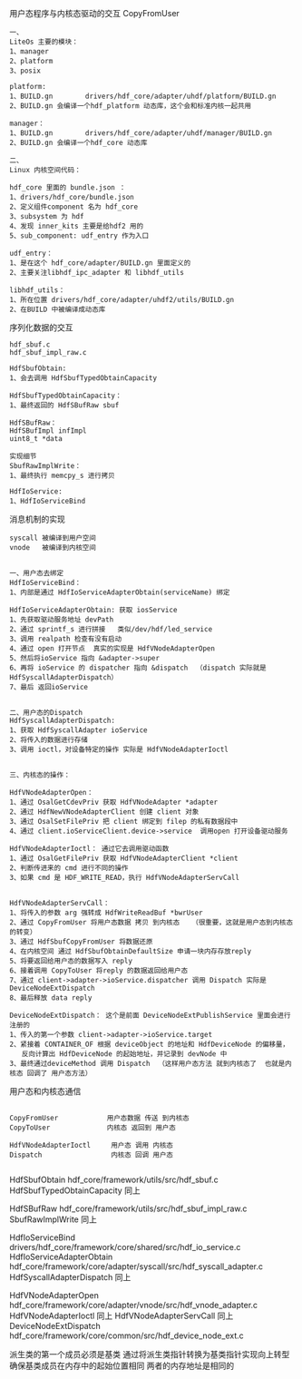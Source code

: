 
用户态程序与内核态驱动的交互       CopyFromUser
```
一、
LiteOs 主要的模块：
1、manager
2、platform
3、posix

platform:
1、BUILD.gn        drivers/hdf_core/adapter/uhdf/platform/BUILD.gn 
2、BUILD.gn 会编译一个hdf_platform 动态库，这个会和标准内核一起共用

manager：
1、BUILD.gn        drivers/hdf_core/adapter/uhdf/manager/BUILD.gn
2、BUILD.gn 会编译一个hdf_core 动态库

二、
Linux 内核空间代码：

hdf_core 里面的 bundle.json ：
1、drivers/hdf_core/bundle.json
2、定义组件component 名为 hdf_core
3、subsystem 为 hdf
4、发现 inner_kits 主要是给hdf2 用的
5、sub_component: udf_entry 作为入口

udf_entry：
1、是在这个 hdf_core/adapter/BUILD.gn 里面定义的
2、主要关注libhdf_ipc_adapter 和 libhdf_utils

libhdf_utils：
1、所在位置 drivers/hdf_core/adapter/uhdf2/utils/BUILD.gn
2、在BUILD 中被编译成动态库
```

序列化数据的交互
```
hdf_sbuf.c
hdf_sbuf_impl_raw.c

HdfSbufObtain:
1、会去调用 HdfSbufTypedObtainCapacity

HdfSbufTypedObtainCapacity：
1、最终返回的 HdfSBufRaw sbuf

HdfSBufRaw：
HdfSBufImpl infImpl
uint8_t *data

实现细节
SbufRawImplWrite：
1、最终执行 memcpy_s 进行拷贝

HdfIoService:
1、HdfIoServiceBind

```

消息机制的实现
```
syscall 被编译到用户空间
vnode   被编译到内核空间


一、用户态去绑定
HdfIoServiceBind：
1、内部是通过 HdfIoServiceAdapterObtain(serviceName) 绑定

HdfIoServiceAdapterObtain: 获取 iosService
1、先获取驱动服务地址 devPath
2、通过 sprintf_s 进行拼接   类似/dev/hdf/led_service
3、调用 realpath 检查有没有启动
4、通过 open 打开节点  真实的实现是 HdfVNodeAdapterOpen
5、然后将ioService 指向 &adapter->super 
6、再将 ioService 的 dispatcher 指向 &dispatch  （dispatch 实际就是 HdfSyscallAdapterDispatch）
7、最后 返回ioService


二、用户态的Dispatch
HdfSyscallAdapterDispatch:
1、获取 HdfSyscallAdapter ioService
2、将传入的数据进行存储
3、调用 ioctl，对设备特定的操作 实际是 HdfVNodeAdapterIoctl
 

三、内核态的操作：

HdfVNodeAdapterOpen： 
1、通过 OsalGetCdevPriv 获取 HdfVNodeAdapter *adapter
2、通过 HdfNewVNodeAdapterClient 创建 client 对象
3、通过 OsalSetFilePriv 把 client 绑定到 filep 的私有数据段中
4、通过 client.ioServiceClient.device->service  调用open 打开设备驱动服务

HdfVNodeAdapterIoctl： 通过它去调用驱动函数 
1、通过 OsalGetFilePriv 获取 HdfVNodeAdapterClient *client
2、判断传进来的 cmd 进行不同的操作
3、如果 cmd 是 HDF_WRITE_READ，执行 HdfVNodeAdapterServCall


HdfVNodeAdapterServCall：
1、将传入的参数 arg 强转成 HdfWriteReadBuf *bwrUser
2、通过 CopyFromUser 将用户态数据 拷贝 到内核态   （很重要，这就是用户态到内核态的转变）
3、通过 HdfSbufCopyFromUser 将数据还原
4、在内核空间 通过 HdfSbufObtainDefaultSize 申请一块内存存放reply
5、将要返回给用户态的数据写入 reply
6、接着调用 CopyToUser 将reply 的数据返回给用户态
7、通过 client->adapter->ioService.dispatcher 调用 Dispatch 实际是 DeviceNodeExtDispatch
8、最后释放 data reply

DeviceNodeExtDispatch： 这个是前面 DeviceNodeExtPublishService 里面会进行注册的
1、传入的第一个参数 client->adapter->ioService.target
2、紧接着 CONTAINER_OF 根据 deviceObject 的地址和 HdfDeviceNode 的偏移量，
   反向计算出 HdfDeviceNode 的起始地址，并记录到 devNode 中
3、最终通过deviceMethod 调用 Dispatch  （这样用户态方法 就到内核态了  也就是内核态 回调了 用户态方法）

```
用户态和内核态通信
```

CopyFromUser            用户态数据 传送 到内核态
CopyToUser              内核态 返回到 用户态

HdfVNodeAdapterIoctl     用户态 调用 内核态
Dispatch                 内核态 回调 用户态


```

HdfSbufObtain      hdf_core/framework/utils/src/hdf_sbuf.c
HdfSbufTypedObtainCapacity  同上

HdfSBufRaw       hdf_core/framework/utils/src/hdf_sbuf_impl_raw.c
SbufRawImplWrite 同上


HdfIoServiceBind             drivers/hdf_core/framework/core/shared/src/hdf_io_service.c 
HdfIoServiceAdapterObtain    hdf_core/framework/core/adapter/syscall/src/hdf_syscall_adapter.c
HdfSyscallAdapterDispatch     同上

HdfVNodeAdapterOpen           hdf_core/framework/core/adapter/vnode/src/hdf_vnode_adapter.c
HdfVNodeAdapterIoctl          同上
HdfVNodeAdapterServCall       同上
DeviceNodeExtDispatch         hdf_core/framework/core/common/src/hdf_device_node_ext.c



派生类的第一个成员必须是基类
通过将派生类指针转换为基类指针实现向上转型
确保基类成员在内存中的起始位置相同
两者的内存地址是相同的
